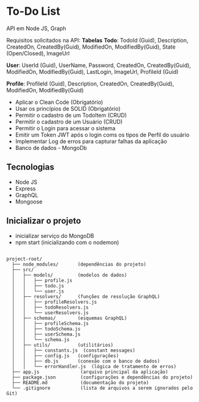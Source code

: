 # To-Do List
API em Node JS, Graph


Requisitos solicitados na API:
**Tabelas**
**Todo**: TodoId (Guid), Description, CreatedOn, CreatedBy(Guid), ModifiedOn, ModifiedBy(Guid), State (Open/Closed), ImageUrl

**User**: UserId (Guid), UserName, Password, CreatedOn, CreatedBy(Guid), ModifiedOn, ModifiedBy(Guid), LastLogin, ImageUrl, ProfileId (Guid)

**Profile**: ProfileId (Guid), Description, CreatedOn, CreatedBy(Guid), ModifiedOn, ModifiedBy(Guid)

- Aplicar o Clean Code (Obrigatório)
- Usar os princípios de SOLID (Obrigatório)
- Permitir o cadastro de um TodoItem (CRUD)
- Permitir o cadastro de um Usuário (CRUD)
- Permitir o Login para acessar o sistema
- Emitir um Token JWT após o login coms os tipos de Perfil do usuário
- Implementar Log de erros para capturar falhas da aplicação
- Banco de dados - MongoDb

## Tecnologias

- Node JS
- Express
- GraphQL
- Mongoose

## Inicializar o projeto

- inicializar serviço do MongoDB
- npm start (inicializando com o nodemon)

```

project-root/
  ├── node_modules/       (dependências do projeto)
  ├── src/
  │   ├── models/         (modelos de dados)
  │   │   ├── profile.js
  │   │   ├── todo.js
  │   │   └── user.js
  │   ├── resolvers/      (funções de resolução GraphQL)
  │   │   ├── profileResolvers.js
  │   │   ├── todoResolvers.js
  │   │   └── userResolvers.js
  │   ├── schemas/        (esquemas GraphQL)
  │   │   ├── profileSchema.js
  │   │   ├── todoSchema.js
  │   │   ├── userSchema.js
  │   │   └── schema.js
  │   ├── utils/          (utilitários)
  │   │   ├── constants.js  (constant messages)
  │   │   ├── config.js   (configurações)
  │   │   ├── db.js       (conexão com o banco de dados)
  │   │   └── errorHandler.js  (lógica de tratamento de erros)
  ├── app.js               (arquivo principal da aplicação)
  ├── package.json         (configurações e dependências do projeto)
  ├── README.md            (documentação do projeto)
  └── .gitignore           (lista de arquivos a serem ignorados pelo Git)

```
